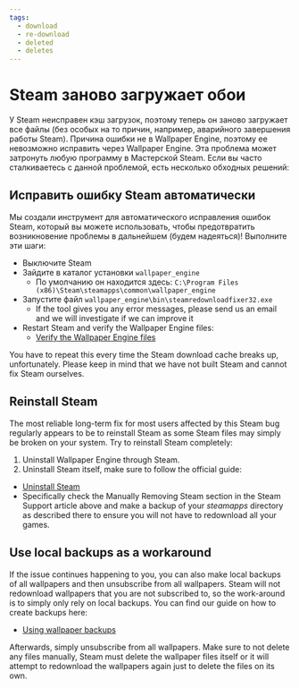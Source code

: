 ```yaml
---
tags:
  - download
  - re-download
  - deleted
  - deletes
---
```


# Steam заново загружает обои

У Steam неисправен кэш загрузок, поэтому теперь он заново загружает все файлы (без особых на то причин, например, аварийного завершения работы Steam). Причина ошибки не в Wallpaper Engine, поэтому ее невозможно исправить через Wallpaper Engine. Эта проблема может затронуть любую программу в Мастерской Steam. Если вы часто сталкиваетесь с данной проблемой, есть несколько обходных решений:

## Исправить ошибку Steam автоматически
Мы создали инструмент для автоматического исправления ошибок Steam, который вы можете использовать, чтобы предотвратить возникновение проблемы в дальнейшем (будем надеяться)! Выполните эти шаги:
* Выключите Steam
* Зайдите в каталог установки `wallpaper_engine`
  * По умолчанию он находится здесь: `C:\Program Files (x86)\Steam\steamapps\common\wallpaper_engine`
* Запустите файл `wallpaper_engine\bin\steamredownloadfixer32.exe`
  * If the tool gives you any error messages, please send us an email and we will investigate if we can improve it
* Restart Steam and verify the Wallpaper Engine files:
  * [Verify the Wallpaper Engine files](https://support.steampowered.com/kb_article.php?ref=2037-QEUH-3335)

You have to repeat this every time the Steam download cache breaks up, unfortunately. Please keep in mind that we have not built Steam and cannot fix Steam ourselves.

## Reinstall Steam

The most reliable long-term fix for most users affected by this Steam bug regularly appears to be to reinstall Steam as some Steam files may simply be broken on your system. Try to reinstall Steam completely:

1. Uninstall Wallpaper Engine through Steam.
2. Uninstall Steam itself, make sure to follow the official guide:
  * [Uninstall Steam](https://support.steampowered.com/kb_article.php?ref=9609-OBMP-2526)
  * Specifically check the Manually Removing Steam section in the Steam Support article above and make a backup of your *steamapps* directory as described there to ensure you will not have to redownload all your games.

## Use local backups as a workaround

If the issue continues happening to you, you can also make local backups of all wallpapers and then unsubscribe from all wallpapers. Steam will not redownload wallpapers that you are not subscribed to, so the work-around is to simply only rely on local backups. You can find our guide on how to create backups here:

* [Using wallpaper backups](/steam/backup)

Afterwards, simply unsubscribe from all wallpapers. Make sure to not delete any files manually, Steam must delete the wallpaper files itself or it will attempt to redownload the wallpapers again just to delete the files on its own.